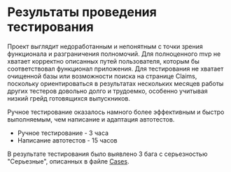 # Результаты проведения тестирования

Проект выглядит недоработанным и непонятным с точки зрения функционала и разграничения полномочий. 
Для полноценного mvp не хватает корректно описанных путей пользователя, которым бы соответствовал функционал приложения. 
Для тестирования не хватает очищенной базы или возможности поиска на странице Claims, поскольку ориентироваться в результатах нескольких месяцев работы других тестеров довольно долго и трудоемко, особенно учитывая низкий грейд готовящихся выпускников.

Ручное тестирование оказалось намного более эффективным и быстро выполняемым, чем написание и адаптация автотестов.

* Ручное тестирование - 3 часа
* Написание автотестов - 15 часов

В результате тестирования было выявлено 3 бага с серьезностью "Серьезные", описанных в файле [Cases](https://github.com/ElizavetaShkryabiy/diploma/blob/development/Cases.xlsx).
